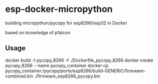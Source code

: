 # esp-docker-micropython
building micropython/pycopy for esp8266/esp32 in Docker

based on knowledge of pfalcon

## Usage

docker build -t pycopy_8266 -f ./Dockerfile_pycopy_8266
docker create pycopy_8266 --name pycopy_container
docker cp pycopy_container:/pycopy/ports/esp8266/build-GENERIC/firmware-combined.bin ./firmware_esp8266_pycopy.bin
